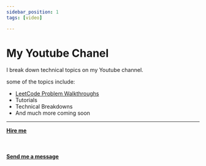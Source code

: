 ```yaml
---
sidebar_position: 1
tags: [video]

---
```


# My Youtube Chanel

I break down technical topics on my Youtube channel.

some of the topics include:
* [LeetCode Problem Walkthroughs](/docs/content/Youtube/Leetcode)
* Tutorials
* Technical Breakdowns
* And much more coming soon

<hr></hr>

<a href="https://calendly.com/mattherzog/business-chat" target="_blank"><b><u>Hire me</u></b></a>
<br></br>
<br></br>
<a href="mailto:matt@mattherzog.me" target="_blank"><b><u>Send me a message</u></b></a>